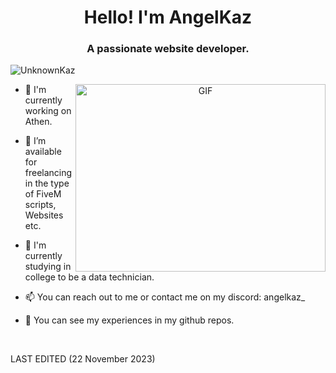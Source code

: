 <h1 align="center">Hello! I'm AngelKaz</h1>
<h3 align="center">A passionate website developer.</h3>

<p align="left"> <img src="https://komarev.com/ghpvc/?username=unknownkaz&label=Profile%20views&color=0e75b6&style=flat" alt="UnknownKaz" /> </p>

<a target="_blank" align="center">
  <img align="right" top="500" height="300" width="400" alt="GIF" src="https://media.giphy.com/media/SWoSkN6DxTszqIKEqv/giphy.gif">
</a>

- 🌱 I'm currently working on Athen.

- 🤝 I’m available for freelancing in the type of FiveM scripts, Websites etc.

- 🌱 I'm currently studying in college to be a data technician.

- 📫 You can reach out to me or contact me on my discord: angelkaz_

- 📄 You can see my experiences in my github repos.
<br/>


LAST EDITED (22 November 2023)
